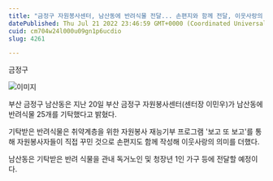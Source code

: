 ```yaml
---
title: "금정구 자원봉사센터, 남산동에 반려식물 전달... 손편지와 함께 전달, 이웃사랑의 의미 더해"
datePublished: Thu Jul 21 2022 23:46:59 GMT+0000 (Coordinated Universal Time)
cuid: cm704w24l000u09gn1p6ucdio
slug: 4261

---
```



금정구

![이미지](https://cdn.hashnode.com/res/hashnode/image/upload/v1739257298976/5dbd4470-bab5-42fc-a83a-9fdc5b548c49.jpeg)

부산 금정구 남산동은 지난 20일 부산 금정구 자원봉사센터(센터장 이민우)가 남산동에 반려식물 25개를 기탁했다고 밝혔다.

기탁받은 반려식물은 취약계층을 위한 자원봉사 재능기부 프로그램 '보고 또 보고'를 통해 자원봉사자들이 직접 꾸민 것으로 손편지도 함께 작성해 이웃사랑의 의미를 더했다.

남산동은 기탁받은 반려 식물을 관내 독거노인 및 청장년 1인 가구 등에 전달할 예정이다.